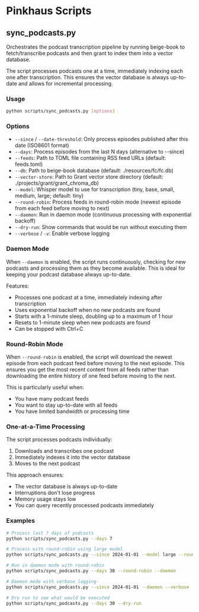 # Pinkhaus Scripts

## sync_podcasts.py

Orchestrates the podcast transcription pipeline by running beige-book to fetch/transcribe podcasts and then grant to index them into a vector database.

The script processes podcasts one at a time, immediately indexing each one after transcription. This ensures the vector database is always up-to-date and allows for incremental processing.

### Usage

```bash
python scripts/sync_podcasts.py [options]
```

### Options

- `--since` / `--date-threshold`: Only process episodes published after this date (ISO8601 format)
- `--days`: Process episodes from the last N days (alternative to --since)
- `--feeds`: Path to TOML file containing RSS feed URLs (default: feeds.toml)
- `--db`: Path to beige-book database (default: ./resources/fc/fc.db)
- `--vector-store`: Path to Grant vector store directory (default: ./projects/grant/grant_chroma_db)
- `--model`: Whisper model to use for transcription (tiny, base, small, medium, large; default: tiny)
- `--round-robin`: Process feeds in round-robin mode (newest episode from each feed before moving to next)
- `--daemon`: Run in daemon mode (continuous processing with exponential backoff)
- `--dry-run`: Show commands that would be run without executing them
- `--verbose` / `-v`: Enable verbose logging

### Daemon Mode

When `--daemon` is enabled, the script runs continuously, checking for new podcasts and processing them as they become available. This is ideal for keeping your podcast database always up-to-date.

Features:
- Processes one podcast at a time, immediately indexing after transcription
- Uses exponential backoff when no new podcasts are found
- Starts with a 1-minute sleep, doubling up to a maximum of 1 hour
- Resets to 1-minute sleep when new podcasts are found
- Can be stopped with Ctrl+C

### Round-Robin Mode

When `--round-robin` is enabled, the script will download the newest episode from each podcast feed before moving to the next episode. This ensures you get the most recent content from all feeds rather than downloading the entire history of one feed before moving to the next.

This is particularly useful when:
- You have many podcast feeds
- You want to stay up-to-date with all feeds
- You have limited bandwidth or processing time

### One-at-a-Time Processing

The script processes podcasts individually:
1. Downloads and transcribes one podcast
2. Immediately indexes it into the vector database
3. Moves to the next podcast

This approach ensures:
- The vector database is always up-to-date
- Interruptions don't lose progress
- Memory usage stays low
- You can query recently processed podcasts immediately

### Examples

```bash
# Process last 7 days of podcasts
python scripts/sync_podcasts.py --days 7

# Process with round-robin using large model
python scripts/sync_podcasts.py --since 2024-01-01 --model large --round-robin

# Run in daemon mode with round-robin
python scripts/sync_podcasts.py --days 30 --round-robin --daemon

# Daemon mode with verbose logging
python scripts/sync_podcasts.py --since 2024-01-01 --daemon --verbose

# Dry run to see what would be executed
python scripts/sync_podcasts.py --days 30 --dry-run
```